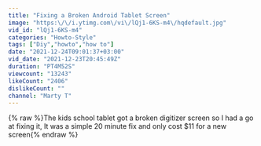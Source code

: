```yaml
---
title: "Fixing a Broken Android Tablet Screen"
image: "https:\/\/i.ytimg.com\/vi\/lQj1-6KS-m4\/hqdefault.jpg"
vid_id: "lQj1-6KS-m4"
categories: "Howto-Style"
tags: ["Diy","howto","how to"]
date: "2021-12-24T09:01:37+03:00"
vid_date: "2021-12-23T20:45:49Z"
duration: "PT4M52S"
viewcount: "13243"
likeCount: "2406"
dislikeCount: ""
channel: "Marty T"
---
```

{% raw %}The kids school tablet got a broken digitizer screen so I had a go at fixing it, It was a simple 20 minute fix and only cost $11 for a new screen{% endraw %}
